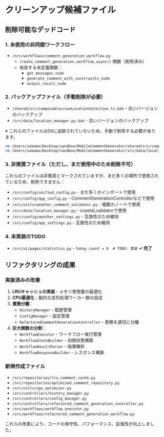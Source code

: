 # クリーンアップ候補ファイル

## 削除可能なデッドコード

### 1. 未使用の非同期ワークフロー
- `/src/workflows/comment_generation_workflow.py`
  - `create_comment_generation_workflow_async()` 関数（削除済み）
  - 依存する未定義関数：
    - `get_messages_node`
    - `generate_comment_with_constraints_node`
    - `output_result_node`

### 2. バックアップファイル（手動削除が必要）
- `/shared/src/composables/useLocationSelection.ts.bak` - 古いバージョンのバックアップ
- `/src/data/location_manager.py.bak` - 古いバージョンのバックアップ

※ これらのファイルはGitに追跡されていないため、手動で削除する必要があります。
```bash
rm /Users/sakamo/Desktop/sandbox/MobileCommentGenerator/shared/src/composables/useLocationSelection.ts.bak
rm /Users/sakamo/Desktop/sandbox/MobileCommentGenerator/src/data/location_manager.py.bak
```

### 3. 非推奨ファイル（ただし、まだ使用中のため削除不可）
これらのファイルは非推奨とマークされていますが、まだ多くの場所で使用されているため、削除できません：

- `/src/config/unified_config.py` - まだ多くのインポートで使用
- `/src/config/app_config.py` - CommentGenerationControllerなどで使用
- `/src/utils/weather_comment_validator.py` - 複数のノードで使用
- `/src/data/location_manager.py` - coastal_validatorで使用
- `/src/config/weather_settings.py` - 互換性のため維持
- `/src/config/app_settings.py` - 互換性のため維持

### 4. 未実装のTODO
- `/src/ui/pages/statistics.py` - `today_count = 0  # TODO: 実装` **✓ 完了**

## リファクタリングの成果

### 実装済みの改善
1. **LRUキャッシュの実装** - メモリ使用量の最適化
2. **CPU最適化** - 動的な並列処理ワーカー数の設定
3. **責務分離**：
   - `HistoryManager` - 履歴管理
   - `ConfigManager` - 設定管理
   - `RefactoredCommentGenerationController` - 責務を適切に分離
4. **巨大関数の分割**：
   - `WorkflowExecutor` - ワークフロー実行管理
   - `WorkflowStateBuilder` - 初期状態構築
   - `WorkflowResultParser` - 結果解析
   - `WorkflowResponseBuilder` - レスポンス構築

### 新規作成ファイル
- `/src/repositories/lru_comment_cache.py`
- `/src/repositories/optimized_comment_repository.py`
- `/src/utils/cpu_optimizer.py`
- `/src/controllers/history_manager.py`
- `/src/controllers/config_manager.py`
- `/src/controllers/refactored_comment_generation_controller.py`
- `/src/workflows/workflow_executor.py`
- `/src/workflows/refactored_comment_generation_workflow.py`

これらの改善により、コードの保守性、パフォーマンス、拡張性が向上しました。